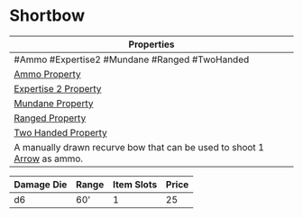 ---
---

# Shortbow

|Properties|
|----------|
|\#Ammo #Expertise2 #Mundane #Ranged #TwoHanded|
|[Ammo Property](../Weapon%20Properties/Ammo%20Property.md)|
|[Expertise 2 Property](../Weapon%20Properties/Expertise%20X%20Property.md)|
|[Mundane Property](../../../Material%20Properties/Mundane%20Property.md)|
|[Ranged Property](../Weapon%20Properties/Ranged%20Property.md)|
|[Two Handed Property](../Weapon%20Properties/Two%20Handed%20Property.md)|
|A manually drawn recurve bow that can be used to shoot 1 [Arrow](../Ammo/Arrow.md) as ammo.|

|Damage Die|Range|Item Slots|Price|
|----------|-----|----------|-----|
|d6|60'|1|25|
